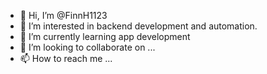 - 👋 Hi, I’m @FinnH1123
- 👀 I’m interested in backend development and automation.
- 🌱 I’m currently learning app development
- 💞️ I’m looking to collaborate on ...
- 📫 How to reach me ...

<!---
FinnH1123/FinnH1123 is a ✨ special ✨ repository because its `README.md` (this file) appears on your GitHub profile.
You can click the Preview link to take a look at your changes.
--->
